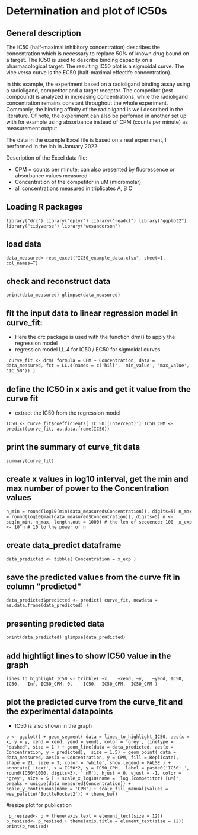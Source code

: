 # Determination and plot of IC50s
## General description
The IC50 (half-maximal inhibitory concentration) describes the concentration which is necessary to replace 50% of known drug bound on a target. The IC50 is used to describe binding capacity on a pharmacological target. 
The resulting IC50 plot is a sigmoidal curve. The vice versa curve is the EC50 (half-maximal effectife concentration). 

In this example, the experiment based on a radioligand binding assay using a radioligand, competitor and a target receptor. The competitor (test compound) is analyzed in increasing concentrations, while the radioligand concentration remains constant throughout the whole experiment. Commonly, the binding affinity of the radioligand is well described in the literature. Of note, the experiment can also be perfomed in another set up with for example using absorbance instead of CPM (counts per minute) as measurement output.

The data in the example Excel file is based on a real experiment, I performed in the lab in January 2022.

Description of the Excel data file:
 - CPM = counts per minute; can also presented by fluorescence or absorbance values measured
 - Concentration of the competitor in uM (micromolar)
 - all concentrations measured in triplicates A, B C

## Loading R packages

`
library("drc")
library("dplyr")
library("readxl")
library("ggplot2")
library("tidyverse")
library("wesanderson")
`

## load data

`data_measured<-read_excel("IC50_example_data.xlsx", sheet=1, col_names=T)`


## check and reconstruct data

`print(data_measured)
glimpse(data_measured) `


## fit the input data to linear regression model in curve_fit: 

- Here the drc package is used with the function drm() to apply the regression model 
- regression model LL.4 for IC50 / EC50 for sigmoidal curves

` curve_fit <- drm(
  formula = CPM ~ Concentration,
  data = data_measured,
  fct = LL.4(names = c('hill', 'min_value', 'max_value', 'IC_50'))
)`


## define the IC50 in x axis and get it value from the curve fit

- extract the IC50 from the regression model

`IC50 <- curve_fit$coefficients['IC_50:(Intercept)']
IC50_CPM <- predict(curve_fit, as.data.frame(IC50)) `


## print the summary of curve_fit data

`summary(curve_fit) `

## create x values in log10 interval, get the min and max number of power to the Concentration values

`n_min = round(log10(min(data_measured$Concentration)), digits=5)
n_max = round(log10(max(data_measured$Concentration)), digits=5)
n <- seq(n_min, n_max, length.out = 1000) # the len of sequence: 100 
x_exp <- 10^n # 10 to the power of n`


## create data_predict dataframe 

`data_predicted <- tibble(
  Concentration = x_exp
  ) `


## save the predicted values from the curve fit in column "predicted"

`data_predicted$predicted <- predict(
  curve_fit,
  newdata = as.data.frame(data_predicted)
)`


## presenting predicted data 

`print(data_predicted)
glimpse(data_predicted)`

## add hightligt lines to show IC50 value in the graph

`lines_to_highlight_IC50 <- tribble(
  ~x,   ~xend, ~y,   ~yend,
  IC50, IC50,  -Inf, IC50_CPM,
  0,    IC50,  IC50_CPM,  IC50_CPM
)`


## plot the predicted curve from the curve_fit and the experimental datapoints

- IC50 is also shown in the graph

`p <- ggplot() +
  geom_segment(
    data = lines_to_highlight_IC50,
    aes(x = x, y = y, xend = xend, yend = yend),
    color = 'grey', linetype = 'dashed', size = 1
  ) +
  geom_line(data = data_predicted, aes(x = Concentration, y = predicted), 
            size = 1.5) +
  geom_point(
    data = data_measured,
    aes(x = Concentration, y = CPM, fill = Replicate),
    shape = 21, size = 3, color = 'white', show.legend = FALSE
  ) +
  annotate(
    'text', x = IC50*2, y = IC50_CPM, 
    label = paste0('IC50: ', round(IC50*1000, digits=3), ' nM'),
    hjust = 0, vjust = -1, color = 'grey', size = 5
  ) +
  scale_x_log10(name = 'log (competitor) [uM]', breaks = unique(data_measured$Concentration)) +
  scale_y_continuous(name = 'CPM') +
  scale_fill_manual(values = wes_palette('BottleRocket2')) +
  theme_bw()`


#resize plot for publication

` p_resized<- p + theme(axis.text = element_text(size = 12))
p_resized<- p_resized + theme(axis.title = element_text(size = 12))
print(p_resized)`

